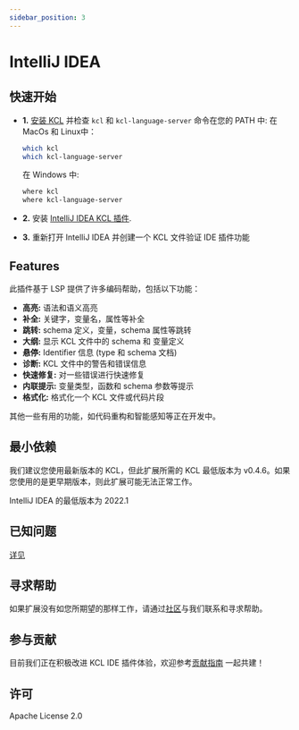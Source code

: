 ```yaml
---
sidebar_position: 3
---
```


# IntelliJ IDEA

## 快速开始

- **1.** [安装 KCL](https://kcl-lang.io/docs/user_docs/getting-started/install) 并检查 `kcl` 和 `kcl-language-server` 命令在您的 PATH 中:
  在 MacOs 和 Linux中：

  ```bash
  which kcl
  which kcl-language-server
  ```

  在 Windows 中:

  ```bash
  where kcl
  where kcl-language-server
  ```

- **2.** 安装 [IntelliJ IDEA KCL 插件](https://plugins.jetbrains.com/plugin/23378-kcl).
- **3.** 重新打开 IntelliJ IDEA 并创建一个 KCL 文件验证 IDE 插件功能

## Features

此插件基于 LSP 提供了许多编码帮助，包括以下功能：

- **高亮:** 语法和语义高亮
- **补全:** 关键字，变量名，属性等补全
- **跳转:** schema 定义，变量，schema 属性等跳转
- **大纲:** 显示 KCL 文件中的 schema 和 变量定义
- **悬停:** Identifier 信息 (type 和 schema 文档)
- **诊断:** KCL 文件中的警告和错误信息
- **快速修复:** 对一些错误进行快速修复
- **内联提示:** 变量类型，函数和 schema 参数等提示
- **格式化:** 格式化一个 KCL 文件或代码片段

其他一些有用的功能，如代码重构和智能感知等正在开发中。

## 最小依赖

我们建议您使用最新版本的 KCL，但此扩展所需的 KCL 最低版本为 v0.4.6。如果您使用的是更早期版本，则此扩展可能无法正常工作。

IntelliJ IDEA 的最低版本为 2022.1

## 已知问题

[详见](https://github.com/kcl-lang/kcl/issues)

## 寻求帮助

如果扩展没有如您所期望的那样工作，请通过[社区](https://kcl-lang.io/docs/community/intro/support)与我们联系和寻求帮助。

## 参与贡献

目前我们正在积极改进 KCL IDE 插件体验，欢迎参考[贡献指南](https://kcl-lang.io/docs/community/contribute) 一起共建！

## 许可

Apache License 2.0
